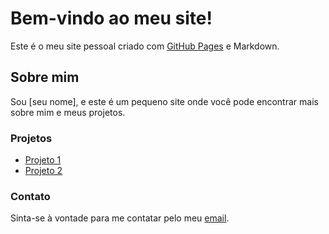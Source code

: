 # Bem-vindo ao meu site!
Este é o meu site pessoal criado com [GitHub Pages](https://pages.github.com/) e Markdown.

## Sobre mim
Sou [seu nome], e este é um pequeno site onde você pode encontrar mais sobre mim e meus projetos.

### Projetos
- [Projeto 1](link-do-projeto)
- [Projeto 2](link-do-projeto)

### Contato
Sinta-se à vontade para me contatar pelo meu [email](mailto:seuemail@exemplo.com).